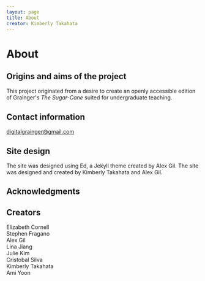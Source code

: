```yaml
---
layout: page
title: About
creator: Kimberly Takahata
---
```



# About

## Origins and aims of the project  

This project originated from a desire to create an openly accessible edition of Grainger's *The Sugar-Cane* suited for undergraduate teaching. <!--further aims: pedagogically, thematically, etc.-->

## Contact information  

digitalgrainger@gmail.com

## Site design

The site was designed using Ed, a Jekyll theme created by Alex Gil. The site was designed and created by Kimberly Takahata and Alex Gil. 

## Acknowledgments  

<!--insert acknowledgements-->

## Creators

Elizabeth Cornell  
Stephen Fragano  
Alex Gil  
Lina Jiang  
Julie Kim  
Cristobal Silva  
Kimberly Takahata  
Ami Yoon  

